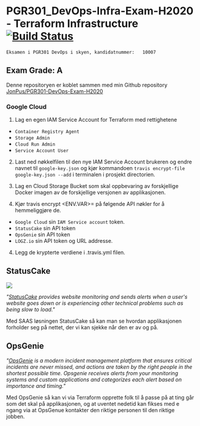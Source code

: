 # PGR301_DevOps-Infra-Exam-H2020 - Terraform Infrastructure [![Build Status](https://travis-ci.com/JonPus/PGR301_DevOps-Infra-Exam-H2020.svg?token=WNYDyxATS1ezQLqAT1RT&branch=master)](https://travis-ci.com/JonPus/PGR301_DevOps-Infra-Exam-H2020)

`Eksamen i PGR301 DevOps i skyen, kandidatnummer:	10007`

## Exam Grade: A

Denne repositoryen er koblet sammen med min Github repository [JonPus/PGR301-DevOps-Exam-H2020](https://github.com/JonPus/PGR301-DevOps-Exam-H2020)

### Google Cloud

1. Lag en egen IAM Service Account for Terraform med rettighetene

- `Container Registry Agent`
- `Storage Admin`
- `Cloud Run Admin`
- `Service Account User`

2. Last ned nøkkelfilen til den nye IAM Service Account brukeren og endre navnet til `google-key.json` og kjør kommandoen `travis encrypt-file google-key.json --add` i terminalen i prosjekt directorien.

2. Lag en Cloud Storage Bucket som skal oppbevaring av forskjellige Docker imagen av de forskjellige versjonen av applikasjonen.

3. Kjør travis encrypt <ENV.VAR>=<VALUE> på følgende API nøkler for å hemmeliggjøre de.
  * `Google Cloud` sin `IAM Service account` token.
  * `StatusCake` sin API token
  * `OpsGenie` sin API token
  * `LOGZ.io` sin API token og URL addresse.
  
 4. Legg de krypterte verdiene i .travis.yml filen.

## StatusCake 

<a href="https://www.statuscake.com" title="Website Uptime Monitoring"><img src="https://app.statuscake.com/button/index.php?Track=5745939&Days=1&Design=2" /></a>

*"[StatusCake](https://www.statuscake.com/) provides website monitoring and sends alerts when a user's website goes down or is experiencing other technical problems such as being slow to load."*

Med SAAS løsningen StatusCake så kan man se hvordan applikasjonen forholder seg på nettet, der vi kan sjekke når den er av og på.

## OpsGenie 

*"[OpsGenie](https://www.atlassian.com/software/opsgenie) is a modern incident management platform that ensures critical incidents are never missed, and actions are taken by the right people in the shortest possible time. Opsgenie receives alerts from your monitoring systems and custom applications and categorizes each alert based on importance and timing."*

Med OpsGenie så kan vi via Terraform opprette folk til å passe på at ting går som det skal på applikasjonen, og at uventet nedetid kan fikses med e ngang via at OpsGenue kontakter den riktige personen til den riktige jobben.

